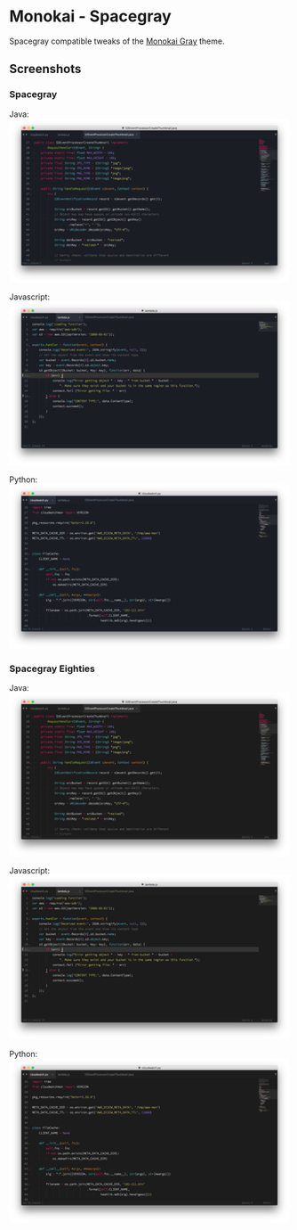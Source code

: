# Monokai - Spacegray

Spacegray compatible tweaks of the [Monokai Gray](https://packagecontrol.io/packages/Monokai%20Gray) theme.

## Screenshots

### Spacegray

Java:
![Java](/screenshots/spacegray_java.png)

Javascript:
![Javascript](/screenshots/spacegray_javascript.png)

Python:
![Python](/screenshots/spacegray_python.png)

### Spacegray Eighties

Java:
![Java](/screenshots/spacegray_eighties_java.png)

Javascript:
![Javascript](/screenshots/spacegray_eighties_javascript.png)

Python:
![Python](/screenshots/spacegray_eighties_python.png)
